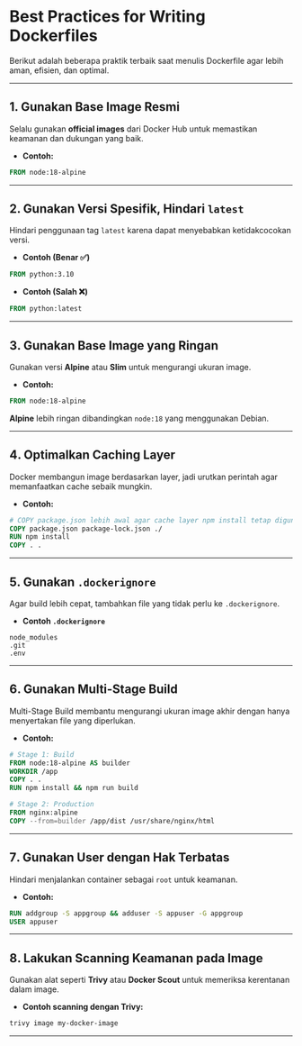 # Best Practices for Writing Dockerfiles

Berikut adalah beberapa praktik terbaik saat menulis Dockerfile agar lebih aman, efisien, dan optimal.

---

## 1️. **Gunakan Base Image Resmi**

Selalu gunakan **official images** dari Docker Hub untuk memastikan keamanan dan dukungan yang baik.

- **Contoh:**

```dockerfile
FROM node:18-alpine
```

---

## 2️. **Gunakan Versi Spesifik, Hindari `latest`**

Hindari penggunaan tag `latest` karena dapat menyebabkan ketidakcocokan versi.

- **Contoh (Benar ✅)**

```dockerfile
FROM python:3.10
```

- **Contoh (Salah ❌)**

```dockerfile
FROM python:latest
```

---

## 3️. **Gunakan Base Image yang Ringan**

Gunakan versi **Alpine** atau **Slim** untuk mengurangi ukuran image.

- **Contoh:**

```dockerfile
FROM node:18-alpine
```

**Alpine** lebih ringan dibandingkan `node:18` yang menggunakan Debian.

---

## 4️. **Optimalkan Caching Layer**

Docker membangun image berdasarkan layer, jadi urutkan perintah agar memanfaatkan cache sebaik mungkin.

- **Contoh:**

```dockerfile
# COPY package.json lebih awal agar cache layer npm install tetap digunakan
COPY package.json package-lock.json ./
RUN npm install
COPY . .
```

---

## 5️. **Gunakan `.dockerignore`**

Agar build lebih cepat, tambahkan file yang tidak perlu ke `.dockerignore`.

- **Contoh `.dockerignore`**

```env
node_modules
.git
.env
```

---

## 6️. **Gunakan Multi-Stage Build**

Multi-Stage Build membantu mengurangi ukuran image akhir dengan hanya menyertakan file yang diperlukan.

- **Contoh:**

```dockerfile
# Stage 1: Build
FROM node:18-alpine AS builder
WORKDIR /app
COPY . .
RUN npm install && npm run build

# Stage 2: Production
FROM nginx:alpine
COPY --from=builder /app/dist /usr/share/nginx/html
```

---

## 7️. **Gunakan User dengan Hak Terbatas**

Hindari menjalankan container sebagai `root` untuk keamanan.

- **Contoh:**

```dockerfile
RUN addgroup -S appgroup && adduser -S appuser -G appgroup
USER appuser
```

---

## 8️. **Lakukan Scanning Keamanan pada Image**

Gunakan alat seperti **Trivy** atau **Docker Scout** untuk memeriksa kerentanan dalam image.

- **Contoh scanning dengan Trivy:**

```bash
trivy image my-docker-image
```

---
